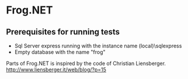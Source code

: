 # Frog.NET
## Prerequisites for running tests
* Sql Server express running with the instance name (local)\sqlexpress
* Empty database with the name "frog"



Parts of Frog.NET is inspired by the code of Christian Liensberger. 
http://www.liensberger.it/web/blog/?p=15
